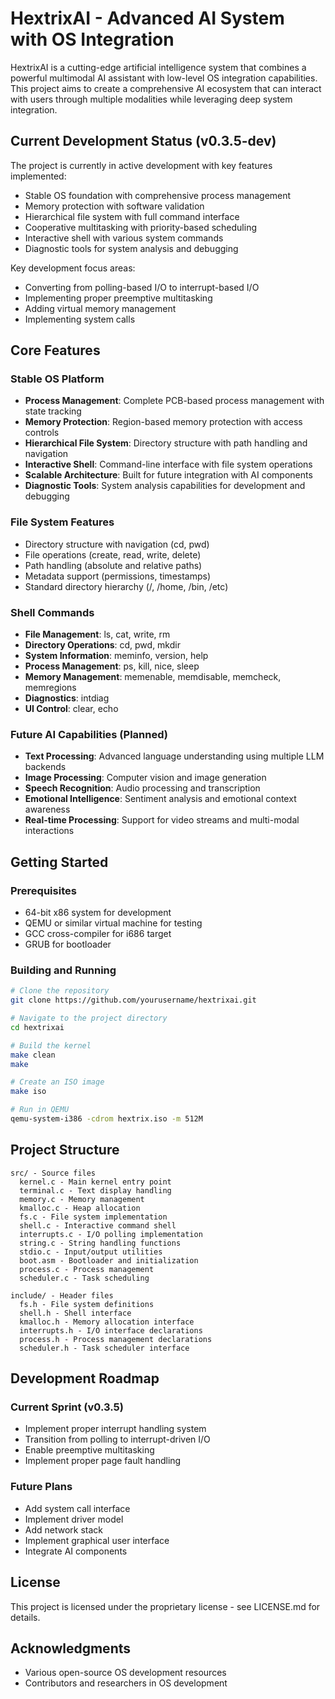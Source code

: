 # HextrixAI - Advanced AI System with OS Integration

HextrixAI is a cutting-edge artificial intelligence system that combines a powerful multimodal AI assistant with low-level OS integration capabilities. This project aims to create a comprehensive AI ecosystem that can interact with users through multiple modalities while leveraging deep system integration.

## Current Development Status (v0.3.5-dev)

The project is currently in active development with key features implemented:
- Stable OS foundation with comprehensive process management
- Memory protection with software validation
- Hierarchical file system with full command interface
- Cooperative multitasking with priority-based scheduling
- Interactive shell with various system commands
- Diagnostic tools for system analysis and debugging

Key development focus areas:
- Converting from polling-based I/O to interrupt-based I/O
- Implementing proper preemptive multitasking
- Adding virtual memory management
- Implementing system calls

## Core Features

### Stable OS Platform
- **Process Management**: Complete PCB-based process management with state tracking
- **Memory Protection**: Region-based memory protection with access controls
- **Hierarchical File System**: Directory structure with path handling and navigation
- **Interactive Shell**: Command-line interface with file system operations
- **Scalable Architecture**: Built for future integration with AI components
- **Diagnostic Tools**: System analysis capabilities for development and debugging

### File System Features
- Directory structure with navigation (cd, pwd)
- File operations (create, read, write, delete)
- Path handling (absolute and relative paths)
- Metadata support (permissions, timestamps)
- Standard directory hierarchy (/, /home, /bin, /etc)

### Shell Commands
- **File Management**: ls, cat, write, rm
- **Directory Operations**: cd, pwd, mkdir
- **System Information**: meminfo, version, help
- **Process Management**: ps, kill, nice, sleep
- **Memory Management**: memenable, memdisable, memcheck, memregions
- **Diagnostics**: intdiag
- **UI Control**: clear, echo

### Future AI Capabilities (Planned)
- **Text Processing**: Advanced language understanding using multiple LLM backends
- **Image Processing**: Computer vision and image generation
- **Speech Recognition**: Audio processing and transcription
- **Emotional Intelligence**: Sentiment analysis and emotional context awareness
- **Real-time Processing**: Support for video streams and multi-modal interactions

## Getting Started

### Prerequisites
- 64-bit x86 system for development
- QEMU or similar virtual machine for testing
- GCC cross-compiler for i686 target
- GRUB for bootloader

### Building and Running
```bash
# Clone the repository
git clone https://github.com/yourusername/hextrixai.git

# Navigate to the project directory
cd hextrixai

# Build the kernel
make clean
make

# Create an ISO image
make iso

# Run in QEMU
qemu-system-i386 -cdrom hextrix.iso -m 512M
```

## Project Structure

```
src/ - Source files
  kernel.c - Main kernel entry point
  terminal.c - Text display handling
  memory.c - Memory management
  kmalloc.c - Heap allocation
  fs.c - File system implementation
  shell.c - Interactive command shell
  interrupts.c - I/O polling implementation
  string.c - String handling functions
  stdio.c - Input/output utilities
  boot.asm - Bootloader and initialization
  process.c - Process management
  scheduler.c - Task scheduling

include/ - Header files
  fs.h - File system definitions
  shell.h - Shell interface
  kmalloc.h - Memory allocation interface
  interrupts.h - I/O interface declarations
  process.h - Process management declarations
  scheduler.h - Task scheduler interface
```

## Development Roadmap

### Current Sprint (v0.3.5)
- Implement proper interrupt handling system
- Transition from polling to interrupt-driven I/O
- Enable preemptive multitasking
- Implement proper page fault handling

### Future Plans
- Add system call interface
- Implement driver model
- Add network stack
- Implement graphical user interface
- Integrate AI components

## License
This project is licensed under the proprietary license - see LICENSE.md for details.

## Acknowledgments
- Various open-source OS development resources
- Contributors and researchers in OS development
